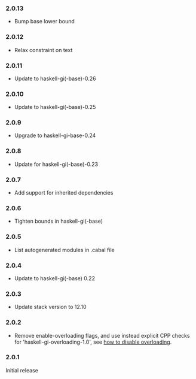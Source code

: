 ### 2.0.13

+ Bump base lower bound

### 2.0.12

+ Relax constraint on text

### 2.0.11

+ Update to haskell-gi(-base)-0.26

### 2.0.10

+ Update to haskell-gi(-base)-0.25

### 2.0.9

+ Upgrade to haskell-gi-base-0.24

### 2.0.8

+ Update for haskell-gi(-base)-0.23

### 2.0.7

+ Add support for inherited dependencies

### 2.0.6

+ Tighten bounds in haskell-gi(-base)

### 2.0.5

+ List autogenerated modules in .cabal file

### 2.0.4

+ Update to haskell-gi(-base) 0.22

### 2.0.3

+ Update stack version to 12.10

### 2.0.2

+ Remove enable-overloading flags, and use instead explicit CPP checks for 'haskell-gi-overloading-1.0', see [how to disable overloading](https://github.com/haskell-gi/haskell-gi/wiki/Overloading\#disabling-overloading).

### 2.0.1

Initial release
